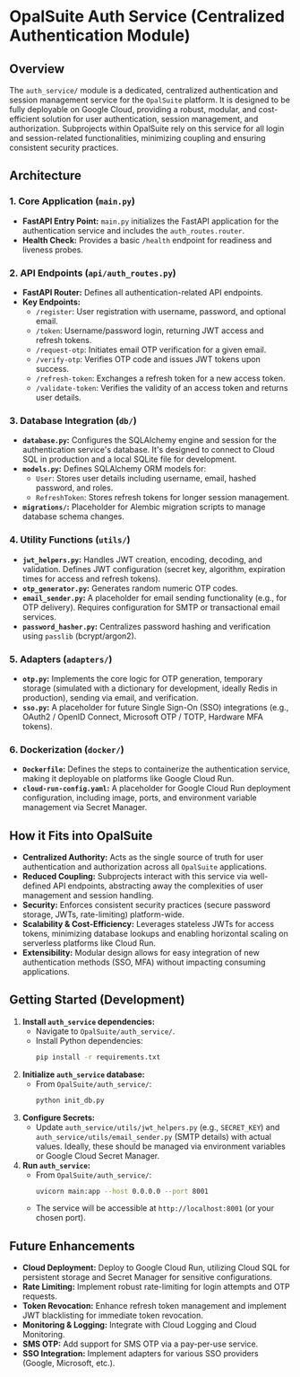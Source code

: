# OpalSuite Auth Service (Centralized Authentication Module)

## Overview

The `auth_service/` module is a dedicated, centralized authentication and session management service for the `OpalSuite` platform. It is designed to be fully deployable on Google Cloud, providing a robust, modular, and cost-efficient solution for user authentication, session management, and authorization. Subprojects within OpalSuite rely on this service for all login and session-related functionalities, minimizing coupling and ensuring consistent security practices.

## Architecture

### 1. Core Application (`main.py`)

*   **FastAPI Entry Point:** `main.py` initializes the FastAPI application for the authentication service and includes the `auth_routes.router`.
*   **Health Check:** Provides a basic `/health` endpoint for readiness and liveness probes.

### 2. API Endpoints (`api/auth_routes.py`)

*   **FastAPI Router:** Defines all authentication-related API endpoints.
*   **Key Endpoints:**
    *   `/register`: User registration with username, password, and optional email.
    *   `/token`: Username/password login, returning JWT access and refresh tokens.
    *   `/request-otp`: Initiates email OTP verification for a given email.
    *   `/verify-otp`: Verifies OTP code and issues JWT tokens upon success.
    *   `/refresh-token`: Exchanges a refresh token for a new access token.
    *   `/validate-token`: Verifies the validity of an access token and returns user details.

### 3. Database Integration (`db/`)

*   **`database.py`:** Configures the SQLAlchemy engine and session for the authentication service's database. It's designed to connect to Cloud SQL in production and a local SQLite file for development.
*   **`models.py`:** Defines SQLAlchemy ORM models for:
    *   `User`: Stores user details including username, email, hashed password, and roles.
    *   `RefreshToken`: Stores refresh tokens for longer session management.
*   **`migrations/`:** Placeholder for Alembic migration scripts to manage database schema changes.

### 4. Utility Functions (`utils/`)

*   **`jwt_helpers.py`:** Handles JWT creation, encoding, decoding, and validation. Defines JWT configuration (secret key, algorithm, expiration times for access and refresh tokens).
*   **`otp_generator.py`:** Generates random numeric OTP codes.
*   **`email_sender.py`:** A placeholder for email sending functionality (e.g., for OTP delivery). Requires configuration for SMTP or transactional email services.
*   **`password_hasher.py`:** Centralizes password hashing and verification using `passlib` (bcrypt/argon2).

### 5. Adapters (`adapters/`)

*   **`otp.py`:** Implements the core logic for OTP generation, temporary storage (simulated with a dictionary for development, ideally Redis in production), sending via email, and verification.
*   **`sso.py`:** A placeholder for future Single Sign-On (SSO) integrations (e.g., OAuth2 / OpenID Connect, Microsoft OTP / TOTP, Hardware MFA tokens).

### 6. Dockerization (`docker/`)

*   **`Dockerfile`:** Defines the steps to containerize the authentication service, making it deployable on platforms like Google Cloud Run.
*   **`cloud-run-config.yaml`:** A placeholder for Google Cloud Run deployment configuration, including image, ports, and environment variable management via Secret Manager.

## How it Fits into OpalSuite

*   **Centralized Authority:** Acts as the single source of truth for user authentication and authorization across all `OpalSuite` applications.
*   **Reduced Coupling:** Subprojects interact with this service via well-defined API endpoints, abstracting away the complexities of user management and session handling.
*   **Security:** Enforces consistent security practices (secure password storage, JWTs, rate-limiting) platform-wide.
*   **Scalability & Cost-Efficiency:** Leverages stateless JWTs for access tokens, minimizing database lookups and enabling horizontal scaling on serverless platforms like Cloud Run.
*   **Extensibility:** Modular design allows for easy integration of new authentication methods (SSO, MFA) without impacting consuming applications.

## Getting Started (Development)

1.  **Install `auth_service` dependencies:**
    *   Navigate to `OpalSuite/auth_service/`.
    *   Install Python dependencies:
        ```bash
        pip install -r requirements.txt
        ```
2.  **Initialize `auth_service` database:**
    *   From `OpalSuite/auth_service/`:
        ```bash
        python init_db.py
        ```
3.  **Configure Secrets:**
    *   Update `auth_service/utils/jwt_helpers.py` (e.g., `SECRET_KEY`) and `auth_service/utils/email_sender.py` (SMTP details) with actual values. Ideally, these should be managed via environment variables or Google Cloud Secret Manager.
4.  **Run `auth_service`:**
    *   From `OpalSuite/auth_service/`:
        ```bash
        uvicorn main:app --host 0.0.0.0 --port 8001
        ```
    *   The service will be accessible at `http://localhost:8001` (or your chosen port).

## Future Enhancements

*   **Cloud Deployment:** Deploy to Google Cloud Run, utilizing Cloud SQL for persistent storage and Secret Manager for sensitive configurations.
*   **Rate Limiting:** Implement robust rate-limiting for login attempts and OTP requests.
*   **Token Revocation:** Enhance refresh token management and implement JWT blacklisting for immediate token revocation.
*   **Monitoring & Logging:** Integrate with Cloud Logging and Cloud Monitoring.
*   **SMS OTP:** Add support for SMS OTP via a pay-per-use service.
*   **SSO Integration:** Implement adapters for various SSO providers (Google, Microsoft, etc.).

